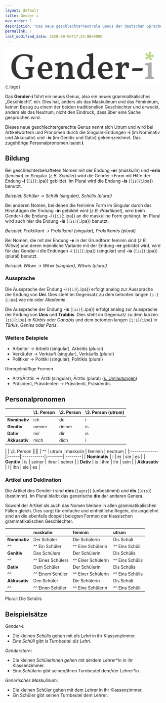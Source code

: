 ```yaml
---
layout: default
title: Gender-i
nav_order: 1
description: "Das neue geschlechterneutrale Genus der deutschen Sprache"
permalink: /
last_modified_date: 2020-09-06T17:54:08+0000
---
```

![Gender-i](/assets/images/Gender-i-512.png){:.logo}

Das **Gender-i** führt ein neues Genus, also ein neues grammatikalisches „Geschlecht“, ein. Dies hat, anders als das Maskulinum und das Femininum, keinen Bezug zu einem der beiden traditionellen Geschlechter und erweckt, anders als das Neutrum, nicht den Eindruck, dass über eine Sache gesprochen wird. 

Dieses neue geschlechtergerechte Genus nennt sich Utrum und wird bei Artikelwörtern und Pronomen durch die Singular-Endungen **-i** (im Nominativ und Akkusativ) und **-is** (im Genitiv und Dativ) gekennzeichnet. Das zugehörige Personalpronomen lautet **i**.

## Bildung

Bei geschlechterbehafteten Nomen mit der Endung **-er** (*maskulin*) und **-erin** (*feminin*) im Singular (*z.B. Schüler*) wird die Gender-i Form mit Hilfe der Endung **-i** (`[i]`{:.ipa}) gebildet. Im Plural wird die Endung **-is** (`[is]`{:.ipa}) benutzt. 

*Beispiel: Schüler -> Schüli (singular), Schülis (plural)*

Bei anderen Nomen, bei denen die feminine Form im Singular durch das Hinzufügen der Endung **-in** gebildet wird (*z.B. Praktikant*), wird beim Gender-i die Endung **-i** (`[i]`{:.ipa}) an die maskuline Form gehängt. Im Plural wird auch hier die Endung **-is** (`[is]`{:.ipa}) benutzt. 

*Beispiel: Praktikant -> Praktikanti (singular), Praktikantis (plural)*

Bei Nomen, die mit der Endung **-e** in der Grundform feminin sind (*z.B. Witwe*) und deren männliche Variante mit der Endung **-er** gebildet wird, wird für das Gender-i die Endungen **-i** (`[i]`{:.ipa}) (singular) und **-is** (`[is]`{:.ipa}) (plural) benutzt.

*Beispiel: Witwe -> Witwi (singular), Witwis (plural)*

### Aussprache

Die Aussprache der Endung **-i** (`[i]`{:.ipa}) erfolgt analog zur Aussprache der Endung von **Uni**. Dies steht im Gegensatz zu dem betonten langen `[iː]`{:.ipa} wie *nie* oder *Akademie*. 

Die Aussprache der Endung **-is** (`[is]`{:.ipa}) erfolgt analog zur Aussprache der Endung von **Unis** und **Trabbis**. Dies steht im Gegensatz zu dem kurzen `[ɪs]`{:.ipa} in *Kürbis* oder *Canabis* und dem betonten langen `[iːs]`{:.ipa} in *Türkis*, *Genies* oder *Paris*.

### Weitere Beispiele

- Arbeiter -> Arbeiti (singular), Arbeitis (plural)
- Verkäufer -> Verkäufi (singular), Verkäufis (plural)
- Politiker -> Politiki (singular), Politikis (plural)

Unregelmäßige Formen
- Arzt/Ärztin -> Ärzti (singular), Ärztis (plural) ([s. Umlautungen](/motivation/spezialformen#umlautungen))
- Präsident, Präsidenten -> Präsidenti, Präsidentis

## Personalpronomen

|               | \1. Person | \2. Person | \3. Person (utrum) |
|:--------------|:-----------|:-----------|:-----------|
| **Nominativ** | ich        | du         | i          |
| **Genitiv**   | meiner     | deiner     | is         |
| **Dativ**     | mir        | dir        | is         |
| **Akkusativ** | mich       | dich       | i          |

|               | \3. Person                          ||||
| ^^            | utrum | maskulin   | feminin | neutrum |
|:--------------|:------|:-----------|:--------|:--------|
| **Nominativ** | i     | er         | sie     | es      |
| **Genitiv**   | is    | seiner     | ihrer   | seiner  |
| **Dativ**     | is    | ihm        | ihr     | sein    |
| **Akkusativ** | i     | ihn        | sie     | es      |

### Artikel und Deklination

Die Artikel des Gender-i sind **eins** (`[aɪ̯ns]`) (unbestimmt) und **dis** (`[dɪs]`) (bestimmt). Im Plural bleibt das generische **die** der anderen Genera.

Sowohl der Artikel als auch das Nomen bleiben in allen grammatikalischen Fällen gleich. Dies sorgt für einfache und einheitliche Regeln, die angelehnt sind an die ebenfalls doppelt belegten Formen der klassischen grammatikalischen Geschlechter.

|               | maskulin          | feminin            | utrum           |
|:--------------|:------------------|:-------------------|:----------------|
| **Nominativ** | Der Schüler       | Die Schülerin      | Dis Schüli      |
| ^^            | ^^ Ein Schüler    | ^^ Eine Schülerin  | ^^ Eins Schüli  |
| **Genitiv**   | Des Schülers      | Der Schülerin      | Dis Schülis     |
| ^^            | ^^ Eines Schülers | ^^ Einer Schülerin | ^^ Eins Schülis |
| **Dativ**     | Dem Schüler       | Der Schülerin      | Dis Schülis     |
| ^^            | ^^ Einem Schüler  | ^^ Einer Schülerin | ^^ Eins Schülis |
| **Akkusativ** | Den Schüler       | Die Schülerin      | Dis Schüli      |
| ^^            | ^^ Einen Schüler  | ^^ Eine Schülerin  | ^^ Eins Schüli  |

Plural: Die Schülis

## Beispielsätze

*Gender-i*:
- Die kleinen *Schülis* gehen mit *dis Lehri* in ihr Klassenzimmer. 
- *Eins Schüli* gibt *is* Turnbeutel *dis Lehri*.

*Genderstern*:
- Die kleinen Schüler*innen gehen mit der*dem Lehrer*in in ihr Klassenzimmer. 
- Ein*e Schüler*in gibt seinen/ihren Turnbeutel dem/der Lehrer*in.

*Generisches Maskulinum*:
- Die kleinen Schüler gehen mit dem Lehrer in ihr Klassenzimmer. 
- Ein Schüler gibt seinen Turnbeutel dem Lehrer.